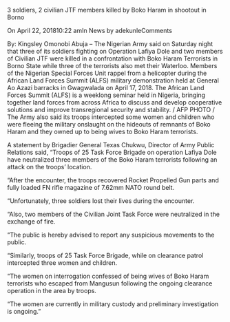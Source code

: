 3 soldiers, 2 civilian JTF members killed by Boko Haram in shootout in Borno

On April 22, 201810:22 amIn News by adekunleComments

By: Kingsley Omonobi
Abuja – The Nigerian Army said on Saturday night that three of its soldiers fighting on Operation Lafiya Dole and two members of Civilian JTF were killed in a confrontation with Boko Haram Terrorists in Borno State while three of the terrorists also met their Waterloo.
Members of the Nigerian Special Forces Unit rappel from a helicopter during the African Land Forces Summit (ALFS) military demonstration held at General Ao Azazi barracks in Gwagwalada on April 17, 2018.
The African Land Forces Summit (ALFS) is a weeklong seminar held in Nigeria, bringing together land forces from across Africa to discuss and develop cooperative solutions and improve transregional security and stability. / AFP PHOTO /
The Army also said its troops intercepted some women and children who were fleeing the military onslaught on the hideouts of remnants of Boko Haram and they owned up to being wives to Boko Haram terrorists.

A statement by Brigadier General Texas Chukwu, Director of Army Public Relations said, “Troops of 25 Task Force Brigade on operation Lafiya Dole have neutralized three members of the Boko Haram terrorists following an attack on the troops’ location.

“After the encounter, the troops recovered Rocket Propelled Gun parts and fully loaded FN rifle magazine of 7.62mm NATO round belt.

“Unfortunately, three soldiers lost their lives during the encounter.

“Also, two members of the Civilian Joint Task Force were neutralized in the exchange of fire.

“The public is hereby advised to report any suspicious movements to the public.

“Similarly, troops of 25 Task Force Brigade, while on clearance patrol intercepted three women and children.

“The women on interrogation confessed of being wives of Boko Haram terrorists who escaped from Mangusun following the ongoing clearance operation in the area by troops.

“The women are currently in military custody and preliminary investigation is ongoing.”
